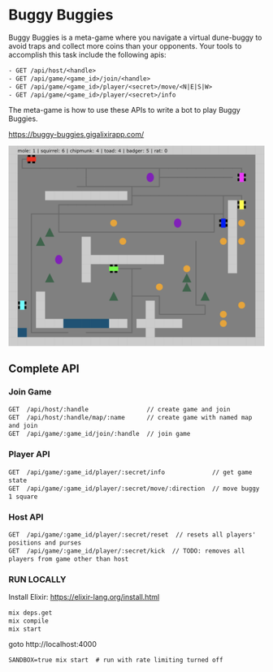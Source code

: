 # Buggy Buggies

Buggy Buggies is a meta-game where you navigate a virtual dune-buggy to avoid traps and collect more coins than your opponents. Your tools to accomplish this task include the following apis:

```
- GET /api/host/<handle>
- GET /api/game/<game_id>/join/<handle>
- GET /api/game/<game_id>/player/<secret>/move/<N|E|S|W>
- GET /api/game/<game_id>/player/<secret>/info
```

The meta-game is how to use these APIs to write a bot to play Buggy Buggies.

<a href="https://buggy-buggies.gigalixirapp.com/">https://buggy-buggies.gigalixirapp.com/</a>

<a href="https://buggy-buggies.gigalixirapp.com/" target="_blank">
  <img src="assets/img/screenshot2.png" alt="">
</a>


## Complete API

### Join Game
```
GET  /api/host/:handle                // create game and join
GET  /api/host/:handle/map/:name      // create game with named map and join
GET  /api/game/:game_id/join/:handle  // join game
```

### Player API
```
GET  /api/game/:game_id/player/:secret/info             // get game state
GET  /api/game/:game_id/player/:secret/move/:direction  // move buggy 1 square
```

### Host API
```
GET  /api/game/:game_id/player/:secret/reset  // resets all players' positions and purses
GET  /api/game/:game_id/player/:secret/kick  // TODO: removes all players from game other than host
```

### RUN LOCALLY

Install Elixir: https://elixir-lang.org/install.html

    mix deps.get
    mix compile
    mix start

goto http://localhost:4000

    SANDBOX=true mix start  # run with rate limiting turned off

